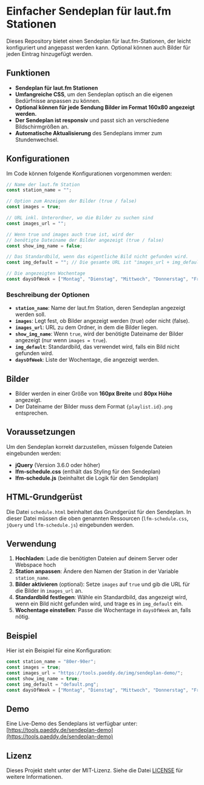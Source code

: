 # Einfacher Sendeplan für laut.fm Stationen

Dieses Repository bietet einen Sendeplan für laut.fm-Stationen, der leicht konfiguriert und angepasst werden kann.
Optional können auch Bilder für jeden Eintrag hinzugefügt werden.

## Funktionen
- **Sendeplan für laut.fm Stationen**
- **Umfangreiche CSS**, um den Sendeplan optisch an die eigenen Bedürfnisse anpassen zu können.
- **Optional können für jede Sendung Bilder im Format 160x80 angezeigt werden.**
- **Der Sendeplan ist responsiv** und passt sich an verschiedene Bildschirmgrößen an.
- **Automatische Aktualisierung** des Sendeplans immer zum Stundenwechsel.

## Konfigurationen
Im Code können folgende Konfigurationen vorgenommen werden:

```javascript
// Name der laut.fm Station
const station_name = "";

// Option zum Anzeigen der Bilder (true / false)
const images = true;

// URL inkl. Unterordner, wo die Bilder zu suchen sind
const images_url = "";

// Wenn true und images auch true ist, wird der
// benötigte Dateiname der Bilder angezeigt (true / false)
const show_img_name = false;

// Das Standardbild, wenn das eigentliche Bild nicht gefunden wird.
const img_default = ""; // Die gesamte URL ist "images_url + img_default"

// Die angezeigten Wochentage
const daysOfWeek = ["Montag", "Dienstag", "Mittwoch", "Donnerstag", "Freitag", "Samstag", "Sonntag"];
```

### Beschreibung der Optionen
- **`station_name`**: Name der laut.fm Station, deren Sendeplan angezeigt werden soll.
- **`images`**: Legt fest, ob Bilder angezeigt werden (true) oder nicht (false).
- **`images_url`**: URL zu dem Ordner, in dem die Bilder liegen.
- **`show_img_name`**: Wenn `true`, wird der benötigte Dateiname der Bilder angezeigt (nur wenn `images = true`).
- **`img_default`**: Standardbild, das verwendet wird, falls ein Bild nicht gefunden wird.
- **`daysOfWeek`**: Liste der Wochentage, die angezeigt werden.

## Bilder
- Bilder werden in einer Größe von **160px Breite** und **80px Höhe** angezeigt.
- Der Dateiname der Bilder muss dem Format `{playlist.id}.png` entsprechen.

## Voraussetzungen
Um den Sendeplan korrekt darzustellen, müssen folgende Dateien eingebunden werden:
- **jQuery** (Version 3.6.0 oder höher)
- **lfm-schedule.css** (enthält das Styling für den Sendeplan)
- **lfm-schedule.js** (beinhaltet die Logik für den Sendeplan)

## HTML-Grundgerüst
Die Datei `schedule.html` beinhaltet das Grundgerüst für den Sendeplan. In dieser Datei müssen die oben genannten Ressourcen (`lfm-schedule.css`, `jQuery` und `lfm-schedule.js`) eingebunden werden.

## Verwendung
1. **Hochladen**: Lade die benötigten Dateien auf deinem Server oder Webspace hoch
1. **Station anpassen**: Ändere den Namen der Station in der Variable `station_name`.
2. **Bilder aktivieren** (optional): Setze `images` auf `true` und gib die URL für die Bilder in `images_url` an.
3. **Standardbild festlegen**: Wähle ein Standardbild, das angezeigt wird, wenn ein Bild nicht gefunden wird, und trage es in `img_default` ein.
4. **Wochentage einstellen**: Passe die Wochentage in `daysOfWeek` an, falls nötig.

## Beispiel
Hier ist ein Beispiel für eine Konfiguration:

```javascript
const station_name = "80er-90er";
const images = true;
const images_url = "https://tools.paeddy.de/img/sendeplan-demo/";
const show_img_name = true;
const img_default = "default.png";
const daysOfWeek = ["Montag", "Dienstag", "Mittwoch", "Donnerstag", "Freitag"];
```

## Demo
Eine Live-Demo des Sendeplans ist verfügbar unter:
[https://tools.paeddy.de/sendeplan-demo](https://tools.paeddy.de/sendeplan-demo)

## Lizenz
Dieses Projekt steht unter der MIT-Lizenz. Siehe die Datei [LICENSE](LICENSE) für weitere Informationen.
